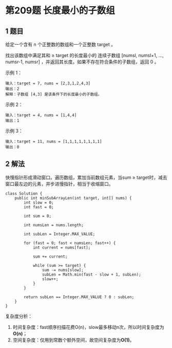 # 第209题 长度最小的子数组

## 1 题目

给定一个含有 n 个正整数的数组和一个正整数 target 。

找出该数组中满足其和 ≥ target 的长度最小的 连续子数组 [numsl, numsl+1, ..., numsr-1, numsr] ，并返回其长度。如果不存在符合条件的子数组，返回 0 。

示例 1：

```
输入：target = 7, nums = [2,3,1,2,4,3]
输出：2
解释：子数组 [4,3] 是该条件下的长度最小的子数组。
```

示例 2：

```
输入：target = 4, nums = [1,4,4]
输出：1
```

示例 3：

```
输入：target = 11, nums = [1,1,1,1,1,1,1,1]
输出：0
```

## 2 解法

快慢指针形成滑动窗口。遍历数组，累加当前数组元素，当sum ≥ target时，减去窗口最左边的元素，并步进慢指针，相当于收缩窗口。

```
class Solution {
    public int minSubArrayLen(int target, int[] nums) {
        int slow = 0;
        int fast = 0;

        int sum = 0;

        int numsLen = nums.length;

        int subLen = Integer.MAX_VALUE;

        for (fast = 0; fast < numsLen; fast++) {
            int current = nums[fast];

            sum += current;

            while (sum >= target) {
                sum -= nums[slow];
                subLen = Math.min(fast - slow + 1, subLen);
                slow++;
            }
        }

        return subLen == Integer.MAX_VALUE ? 0 : subLen;
    }
}
```

复杂度分析：

1. 时间复杂度：fast顺序扫描花费O(n)，slow最多移动n次，所以时间复杂度为**O(n)**；
2. 空间复杂度：仅用到常数个额外空间，故空间复杂度为**O(1)**。